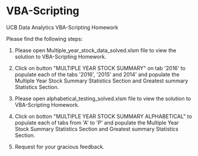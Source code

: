 # VBA-Scripting

UCB Data Analytics VBA-Scripting Homework

Please find the following steps:

1. Please open Multiple_year_stock_data_solved.xlsm file to view the solution to VBA-Scripting Homework.

2. Click on button "MULTIPLE YEAR STOCK SUMMARY" on tab '2016' to populate each of the tabs '2016', '2015' and 2014' and populate the Multiple Year Stock Summary Statistics Section and Greatest summary Statistics Section.


3. Please open alphabetical_testing_solved.xlsm file to view the solution to VBA-Scripting Homework.

4. Click on botton "MULTIPLE YEAR STOCK SUMMARY ALPHABETICAL" to populate each of tabs from 'A' to 'P' and populate the Multiple Year Stock Summary Statistics Section and Greatest summary Statistics Section.

5. Request for your gracious feedback.
